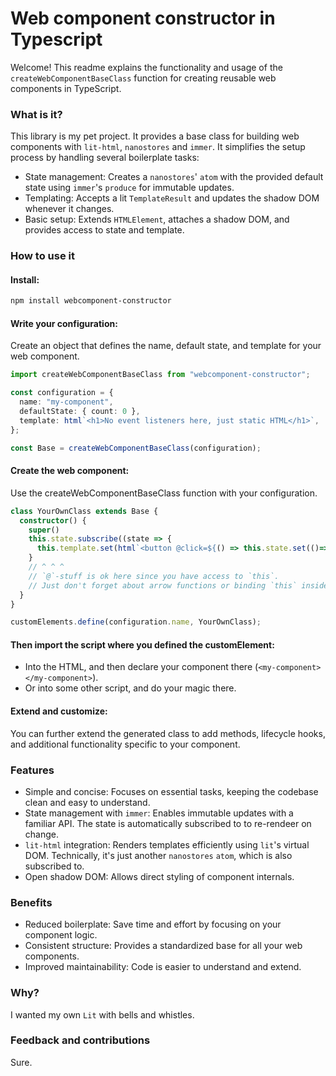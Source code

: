 # Web component constructor in Typescript
Welcome! This readme explains the functionality and usage of the `createWebComponentBaseClass` function for creating reusable web components in TypeScript.

### What is it?
This library is my pet project. It provides a base class for building web components with `lit-html`, `nanostores` and `immer`. It simplifies the setup process by handling several boilerplate tasks:

- State management: Creates a `nanostores`' `atom` with the provided default state using `immer`'s `produce` for immutable updates.
- Templating: Accepts a lit `TemplateResult` and updates the shadow DOM whenever it changes.
- Basic setup: Extends `HTMLElement`, attaches a shadow DOM, and provides access to state and template.

### How to use it

#### Install:
```bash
npm install webcomponent-constructor
```

#### Write your configuration:
Create an object that defines the name, default state, and template for your web component.

```ts
import createWebComponentBaseClass from "webcomponent-constructor";

const configuration = {
  name: "my-component",
  defaultState: { count: 0 },
  template: html`<h1>No event listeners here, just static HTML</h1>`,
};

const Base = createWebComponentBaseClass(configuration);
```

#### Create the web component:
Use the createWebComponentBaseClass function with your configuration.

```ts
class YourOwnClass extends Base {
  constructor() {
    super()
    this.state.subscribe((state => {
      this.template.set(html`<button @click=${() => this.state.set(()=>({ count: state.count + 1 }))}>Click Me: ${state.count}</button>`)
    }
    // ^ ^ ^
    // `@`-stuff is ok here since you have access to `this`.
    // Just don't forget about arrow functions or binding `this` inside the listeners.
  }
}

customElements.define(configuration.name, YourOwnClass);
```

#### Then import the script where you defined the customElement:
- Into the HTML, and then declare your component there (`<my-component></my-component>`).
- Or into some other script, and do your magic there.

#### Extend and customize:
You can further extend the generated class to add methods, lifecycle hooks, and additional functionality specific to your component.

### Features
- Simple and concise: Focuses on essential tasks, keeping the codebase clean and easy to understand.
- State management with `immer`: Enables immutable updates with a familiar API. The state is automatically subscribed to to re-rendeer on change.
- `lit-html` integration: Renders templates efficiently using `lit`'s virtual DOM. Technically, it's just another `nanostores` `atom`, which is also subscribed to.
- Open shadow DOM: Allows direct styling of component internals.

### Benefits
- Reduced boilerplate: Save time and effort by focusing on your component logic.
- Consistent structure: Provides a standardized base for all your web components.
- Improved maintainability: Code is easier to understand and extend.

### Why?
I wanted my own `Lit` with bells and whistles.

### Feedback and contributions
Sure.
